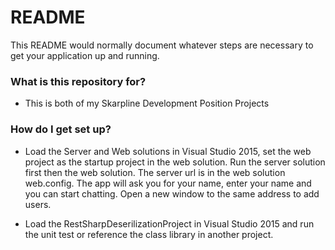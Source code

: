 # README #

This README would normally document whatever steps are necessary to get your application up and running.

### What is this repository for? ###

* This is both of my Skarpline Development Position Projects

### How do I get set up? ###

* Load the Server and Web solutions in Visual Studio 2015, set the web project as the startup project in the web solution.  Run the server solution first then the web solution.  The server url is in the web solution web.config.  The app will ask you for your name, enter your name and you can start chatting.  Open a new window to the same address to add users.

* Load the RestSharpDeserilizationProject in Visual Studio 2015 and run the unit test or reference the class library in another project.
